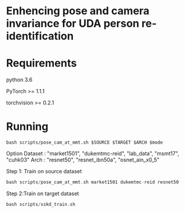 # Enhencing pose and camera invariance for UDA person re-identification

# Requirements
python 3.6

PyTorch >= 1.1.1

torchvision >= 0.2.1

# Running
```
bash scripts/pose_cam_at_mmt.sh $SOURCE $TARGET $ARCH $mode
```
Option
Dataset : "market1501", "dukemtmc-reid", "lab_data", "msmt17", "cuhk03"
Arch : "resnet50", "resnet_ibn50a", "osnet_ain_x0_5"

Step 1: Train on source dataset
```Swift
bash scripts/pose_cam_at_mmt.sh market1501 dukemtmc-reid resnet50
```

Step 2:Train on target dataset
```Swift
bash scripts/sskd_train.sh
```
